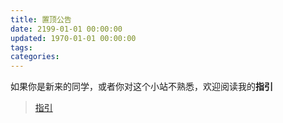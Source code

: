 ```yaml
---
title: 置顶公告
date: 2199-01-01 00:00:00
updated: 1970-01-01 00:00:00
tags:
categories:
---
```


如果你是新来的同学，或者你对这个小站不熟悉，欢迎阅读我的**指引**

> [指引](/guide)